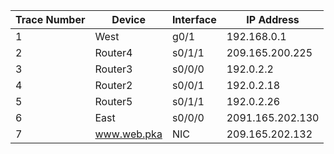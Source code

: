 
| Trace Number | Device      | Interface | IP Address       |
| ------------ | ----------- | --------- | ---------------- |
| 1            | West        | g0/1      | 192.168.0.1      |
| 2            | Router4     | s0/1/1    | 209.165.200.225  |
| 3            | Router3     | s0/0/0    | 192.0.2.2        |
| 4            | Router2     | s0/0/1    | 192.0.2.18       |
| 5            | Router5     | s0/1/1    | 192.0.2.26       |
| 6            | East        | s0/0/0    | 2091.165.202.130 |
| 7            | www.web.pka | NIC       | 209.165.202.132  |
